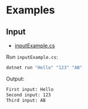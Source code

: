 # Examples

## Input
* [inputExample.cs](./inputExample.cs)

Run `inputExample.cs`:
```bash
dotnet run "Hello" "123" "AB"
```
Output:
```bash
First input: Hello
Second input: 123
Third input: AB
```
